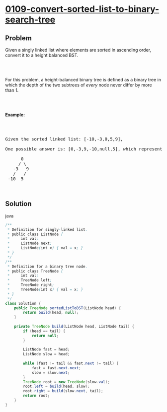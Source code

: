 ﻿--- 
tags: ["leetcode","linked list","depth-first search"]
created: "2019/6/22 下午10:27:36"
difficulty: "medium"
---

# [0109-convert-sorted-list-to-binary-search-tree](https://leetcode.com/problems/convert-sorted-list-to-binary-search-tree/)

## Problem
<div><p>Given a singly linked list where elements are sorted in ascending order, convert it to a height balanced BST.</p><br><br><p>For this problem, a height-balanced binary tree is defined as a binary tree in which the depth of the two subtrees of <em>every</em> node never differ by more than 1.</p><br><br><p><strong>Example:</strong></p><br><br><pre>Given the sorted linked list: [-10,-3,0,5,9],<br><br>One possible answer is: [0,-3,9,-10,null,5], which represents the following height balanced BST:<br><br>      0<br>     / \<br>   -3   9<br>   /   /<br> -10  5<br></pre><br></div>

## Solution

java
```java
/**
 * Definition for singly-linked list.
 * public class ListNode {
 *     int val;
 *     ListNode next;
 *     ListNode(int x) { val = x; }
 * }
 */
/**
 * Definition for a binary tree node.
 * public class TreeNode {
 *     int val;
 *     TreeNode left;
 *     TreeNode right;
 *     TreeNode(int x) { val = x; }
 * }
 */
class Solution {
    public TreeNode sortedListToBST(ListNode head) {
        return build(head, null);
    }
    
    private TreeNode build(ListNode head, ListNode tail) {
        if (head == tail) {
            return null;
        }
        
        ListNode fast = head;
        ListNode slow = head;
        
        while (fast != tail && fast.next != tail) {
            fast = fast.next.next;
            slow = slow.next;
        }
        TreeNode root = new TreeNode(slow.val);
        root.left = build(head, slow);
        root.right = build(slow.next, tail);
        return root;
    }
}
​
```
